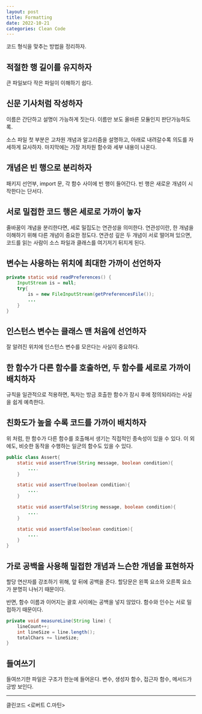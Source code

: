 ```yaml
---
layout: post
title: Formatting
date: 2022-10-21
categories: Clean Code
---
```


코드 형식을 맞추는 방법을 정리하자.

## 적절한 행 길이를 유지하자

큰 파일보다 작은 파일이 이해하기 쉽다.

## 신문 기사처럼 작성하자

이름은 간단하고 설명이 가능하게 짓는다. 이름만 보도 올바른 모듈인지 판단가능하도록.

소스 파일 첫 부분은 고차원 개념과 알고리즘을 설명하고, 아래로 내려갈수록 의도를 자세하게 묘사하자.
마지막에는 가장 저차원 함수와 세부 내용이 나온다.

## 개념은 빈 행으로 분리하자

패키지 선언부, import 문, 각 함수 사이에 빈 행이 들어간다.
빈 행은 새로운 개념이 시작한다는 단서다.

## 서로 밀접한 코드 행은 세로로 가까이 놓자

줄바꿈이 개념을 분리한다면, 세로 밀집도는 연관성을 의미한다.
연관성이란, 한 개념을 이해하기 위해 다른 개념이 중요한 정도다.
연관성 깊은 두 개념이 서로 떨어져 있으면, 코드를 읽는 사람이 소스 파일과 클래스를 여기저기 뒤지게 된다.

## 변수는 사용하는 위치에 최대한 가까이 선언하자

```java
private static void readPreferences() {
    InputStream is = null;
    try{
        is = new FileInputStream(getPreferencesFile());
        ...
    }
}
```

## 인스턴스 변수는 클래스 맨 처음에 선언하자

잘 알려진 위치에 인스턴스 변수를 모은다는 사실이 중요하다.

## 한 함수가 다른 함수를 호출하면, 두 함수를 세로로 가까이 배치하자

규칙을 일관적으로 적용하면, 독자는 방금 호출한 함수가 잠시 후에 정의되리라는 사실을 쉽게 예측한다.

## 친화도가 높을 수록 코드를 가까이 배치하자

위 처럼, 한 함수가 다른 함수를 호출해서 생기는 직접적인 종속성이 있을 수 있다.
이 외에도, 비슷한 동작을 수행하는 일군의 함수도 있을 수 있다.

```java
public class Assert{
    static void assertTrue(String message, boolean condition){
        ....
    }

    static void assertTrue(boolean condition){
        ....
    }

    static void assertFalse(String message, boolean condition){
        ....
    }

    static void assertFalse(boolean condition){
        ....
    }
}
```

## 가로 공백을 사용해 밀접한 개념과 느슨한 개념을 표현하자

할당 연산자를 강조하기 위해, 앞 뒤에 공백을 준다.
할당문은 왼쪽 요소와 오른쪽 요소가 분명히 나뉘기 때문이다.

반면, 함수 이름과 이어지는 괄호 사이에는 공백을 넣지 않았다.
함수와 인수는 서로 밀접하기 때문이다.

```java
private void measureLine(String line) {
    lineCount++;
    int lineSize = line.length();
    totalChars += lineSize;
}
```

## 들여쓰기

들여쓰기한 파일은 구조가 한눈에 들어온다.
변수, 생성자 함수, 접근자 함수, 메서드가 긍방 보인다.

---

클린코드 <로버트 C.마틴>
